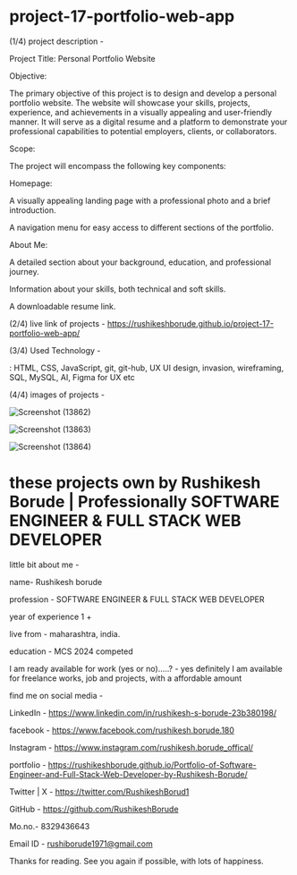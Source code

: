# project-17-portfolio-web-app

(1/4)  project description - 

Project Title: Personal Portfolio Website

Objective:

The primary objective of this project is to design and develop a personal portfolio website. The website will showcase your skills, projects, experience, and achievements in a visually appealing and user-friendly manner. It will serve as a digital resume and a platform to demonstrate your professional capabilities to potential employers, clients, or collaborators.

Scope:

The project will encompass the following key components:

Homepage:

A visually appealing landing page with a professional photo and a brief introduction.

A navigation menu for easy access to different sections of the portfolio.

About Me:

A detailed section about your background, education, and professional journey.

Information about your skills, both technical and soft skills.

A downloadable resume link.



(2/4)  live link of projects - 
https://rushikeshborude.github.io/project-17-portfolio-web-app/

(3/4)  Used Technology - 

: HTML, CSS, JavaScript, git, git-hub, UX UI design, invasion, wireframing, SQL, MySQL, AI, Figma for UX etc


(4/4)  images of projects - 

![Screenshot (13862)](https://github.com/RushikeshBorude/project-17-portfolio-web-app/assets/86228914/95c44f91-80d0-40c2-b5c8-d12a43d8d6ca)


![Screenshot (13863)](https://github.com/RushikeshBorude/project-17-portfolio-web-app/assets/86228914/ed4b3a17-941d-4a47-b790-88e31cd84fc6)


![Screenshot (13864)](https://github.com/RushikeshBorude/project-17-portfolio-web-app/assets/86228914/59879083-55ed-47f1-83da-7bfd22b53a8e)


# these projects own by Rushikesh Borude | Professionally SOFTWARE ENGINEER & FULL STACK WEB DEVELOPER


little bit about me - 

name- Rushikesh borude

profession - SOFTWARE ENGINEER & FULL STACK WEB DEVELOPER

year of experience 1 +

live from - maharashtra, india.

education - MCS 2024 competed

I am ready available for work (yes or no).....?  -  yes definitely I am available for freelance works, job and projects, with a affordable amount



find me on social media - 

LinkedIn -  https://www.linkedin.com/in/rushikesh-s-borude-23b380198/ 

facebook -  https://www.facebook.com/rushikesh.borude.180 

Instagram - https://www.instagram.com/rushikesh.borude_offical/

portfolio - https://rushikeshborude.github.io/Portfolio-of-Software-Engineer-and-Full-Stack-Web-Developer-by-Rushikesh-Borude/

Twitter | X - https://twitter.com/RushikeshBorud1 

GitHub -  https://github.com/RushikeshBorude 

Mo.no.- 8329436643

Email ID - rushiborude1971@gmail.com


Thanks for reading. See you again if possible, with lots of happiness.

